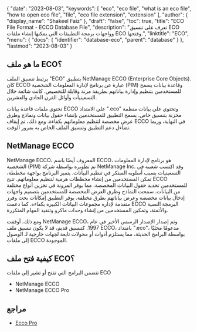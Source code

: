 {
  "date": "2023-08-03",
  "keywords": [
    "eco",
    "eco file",
    "what is an eco file",
    "how to open eco file",
    "file",
    "eco file extension",
    "extension"
  ],
  "author": {
    "display_name": "Shakeel Faiz"
  },
  "draft": "false",
  "toc": true,
  "title": "ECO File Format - ECCO Database File",
  "description": "تعرف على تنسيق ECO وواجهات برمجة التطبيقات التي يمكنها إنشاء ملفات ECO وفتحها.",
  "linktitle": "ECO",
  "menu": {
    "docs": {
      "identifier": "database-eco",
      "parent": "database"
    }
  },
  "lastmod": "2023-08-03"
}

## ما هو ملف ECO؟

يرتبط تنسيق الملف "ECO" بتطبيق NetManage ECCO (Enterprise Core Objects). كان ECCO عبارة عن برنامج لإدارة المعلومات الشخصية (PIM) وقاعدة بيانات يسمح للمستخدمين بتنظيم وإدارة بياناتهم بطريقة مرنة وقابلة للتخصيص. كانت شائعة خلال التسعينيات وأوائل القرن الحادي والعشرين.

تحتوي ملفات قاعدة بيانات ECCO على الامتداد ".eco" وتحتوي على بيانات منظمة مخزنة بتنسيق خاص. يسمح التطبيق للمستخدمين بإنشاء حقول بيانات ونماذج وطرق عرض مخصصة لتنظيم معلوماتهم بكفاءة. ومع ذلك، تم إيقاف ECCO في النهاية، وربما تضاءل دعم التطبيق وتنسيق الملف الخاص به بمرور الوقت.

## NetManage ECCO

NetManage ECCO، المعروف أيضًا باسم ECCO، هو برنامج لإدارة المعلومات الشخصية (PIM) تم تطويره بواسطة شركة NetManage Inc. وقد اكتسب شعبية في التسعينيات بسبب أسلوبه المبتكر في تنظيم البيانات. يتميز البرنامج بواجهة مخططة، تمكن المستخدمين من إنشاء مخططات هرمية لتنظيم معلوماتهم. تتيح ECCO للمستخدمين تحديد حقول البيانات المخصصة، مما يوفر المرونة في تخزين أنواع مختلفة من البيانات. سمحت النماذج وطرق العرض المخصصة للمستخدمين بتصميم واجهات إدخال بيانات مخصصة وعرض بياناتهم بطرق مختلفة. يوفر التطبيق إمكانات بحث وفرز متقدمة لإدارة مجموعات البيانات الكبيرة بكفاءة. كما دعمت ECCO البرمجة النصية والأتمتة، وتمكين المستخدمين من إنشاء وحدات ماكرو وتنفيذ المهام المتكررة.

ومع ذلك، أوقفت NetManage ECCO، وتم إصدار الإصدار الرسمي الأخير في عام 1997. كتنسيق قديم، قد لا يكون تنسيق ملف ECCO، بامتداد ".eco"، مدعومًا محليًا بواسطة البرامج الحديثة، مما يستلزم أدوات أو محولات تابعة لجهات خارجية لـ الوصول إلى ملفات ECCO الموجودة.

## كيفية فتح ملف ECO؟

تتضمن البرامج التي تفتح أو تشير إلى ملفات ECO

- NetManage ECCO
- NetManage ECCO Pro

## مراجع
* [Ecco Pro](https://en.wikipedia.org/wiki/Ecco_Pro)
